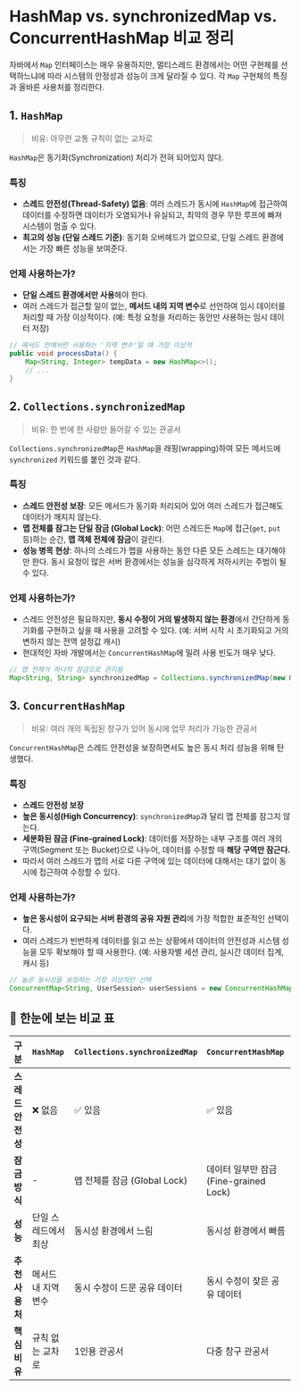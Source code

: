# HashMap vs. synchronizedMap vs. ConcurrentHashMap 비교 정리

자바에서 `Map` 인터페이스는 매우 유용하지만, 멀티스레드 환경에서는 어떤 구현체를 선택하느냐에 따라 시스템의 안정성과 성능이 크게 달라질 수 있다. 각 `Map` 구현체의 특징과 올바른 사용처를 정리한다.

## 1. `HashMap`

> 비유: 아무런 교통 규칙이 없는 교차로

`HashMap`은 동기화(Synchronization) 처리가 전혀 되어있지 않다.

### 특징
- **스레드 안전성(Thread-Safety) 없음**: 여러 스레드가 동시에 `HashMap`에 접근하여 데이터를 수정하면 데이터가 오염되거나 유실되고, 최악의 경우 무한 루프에 빠져 시스템이 멈출 수 있다.
- **최고의 성능 (단일 스레드 기준)**: 동기화 오버헤드가 없으므로, 단일 스레드 환경에서는 가장 빠른 성능을 보여준다.

### 언제 사용하는가?
- **단일 스레드 환경에서만 사용**해야 한다.
- 여러 스레드가 접근할 일이 없는, **메서드 내의 지역 변수**로 선언하여 임시 데이터를 처리할 때 가장 이상적이다. (예: 특정 요청을 처리하는 동안만 사용하는 임시 데이터 저장)

```java
// 메서드 안에서만 사용하는 '지역 변수'일 때 가장 이상적
public void processData() {
    Map<String, Integer> tempData = new HashMap<>();
    // ...
}
```

## 2. `Collections.synchronizedMap`

> 비유: 한 번에 한 사람만 들어갈 수 있는 관공서

`Collections.synchronizedMap`은 `HashMap`을 래핑(wrapping)하여 모든 메서드에 `synchronized` 키워드를 붙인 것과 같다.

### 특징
- **스레드 안전성 보장**: 모든 메서드가 동기화 처리되어 있어 여러 스레드가 접근해도 데이터가 깨지지 않는다.
- **맵 전체를 잠그는 단일 잠금 (Global Lock)**: 어떤 스레드든 `Map`에 접근(`get`, `put` 등)하는 순간, **맵 객체 전체에 잠금**이 걸린다.
- **성능 병목 현상**: 하나의 스레드가 맵을 사용하는 동안 다른 모든 스레드는 대기해야만 한다. 동시 요청이 많은 서버 환경에서는 성능을 심각하게 저하시키는 주범이 될 수 있다.

### 언제 사용하는가?
- 스레드 안전성은 필요하지만, **동시 수정이 거의 발생하지 않는 환경**에서 간단하게 동기화를 구현하고 싶을 때 사용을 고려할 수 있다. (예: 서버 시작 시 초기화되고 거의 변하지 않는 전역 설정값 캐시)
- 현대적인 자바 개발에서는 `ConcurrentHashMap`에 밀려 사용 빈도가 매우 낮다.

```java
// 맵 전체가 하나의 잠금으로 관리됨
Map<String, String> synchronizedMap = Collections.synchronizedMap(new HashMap<>());
```

## 3. `ConcurrentHashMap`

> 비유: 여러 개의 독립된 창구가 있어 동시에 업무 처리가 가능한 관공서

`ConcurrentHashMap`은 스레드 안전성을 보장하면서도 높은 동시 처리 성능을 위해 탄생했다.

### 특징
- **스레드 안전성 보장**
- **높은 동시성(High Concurrency)**: `synchronizedMap`과 달리 맵 전체를 잠그지 않는다.
- **세분화된 잠금 (Fine-grained Lock)**: 데이터를 저장하는 내부 구조를 여러 개의 구역(Segment 또는 Bucket)으로 나누어, 데이터를 수정할 때 **해당 구역만 잠근다.**
- 따라서 여러 스레드가 맵의 서로 다른 구역에 있는 데이터에 대해서는 대기 없이 동시에 접근하여 수정할 수 있다.

### 언제 사용하는가?
- **높은 동시성이 요구되는 서버 환경의 공유 자원 관리**에 가장 적합한 표준적인 선택이다.
- 여러 스레드가 빈번하게 데이터를 읽고 쓰는 상황에서 데이터의 안전성과 시스템 성능을 모두 확보해야 할 때 사용한다. (예: 사용자별 세션 관리, 실시간 데이터 집계, 캐시 등)

```java
// 높은 동시성을 보장하는 가장 이상적인 선택
ConcurrentMap<String, UserSession> userSessions = new ConcurrentHashMap<>();
```

## 🏁 한눈에 보는 비교 표

| 구분 | `HashMap` | `Collections.synchronizedMap` | `ConcurrentHashMap` |
| :--- | :--- | :--- | :--- |
| **스레드 안전성** | ❌ 없음 | ✅ 있음 | ✅ 있음 |
| **잠금 방식** | - | 맵 전체를 잠금 (Global Lock) | 데이터 일부만 잠금 (Fine-grained Lock) |
| **성능** | 단일 스레드에서 최상 | 동시성 환경에서 느림 | 동시성 환경에서 빠름 |
| **추천 사용처** | 메서드 내 지역 변수 | 동시 수정이 드문 공유 데이터 | 동시 수정이 잦은 공유 데이터 |
| **핵심 비유** | 규칙 없는 교차로 | 1인용 관공서 | 다중 창구 관공서 |
